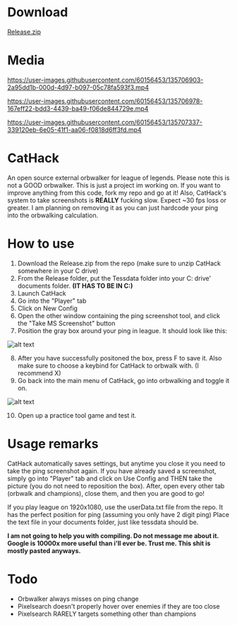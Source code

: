 # Download

[Release.zip](https://github.com/time007gc/CatHack/files/7272479/Release.zip)

# Media

https://user-images.githubusercontent.com/60156453/135706903-2a95dd1b-000d-4d97-b097-05c78fa593f3.mp4


https://user-images.githubusercontent.com/60156453/135706978-167eff22-bdd3-4439-ba49-f06de844729e.mp4


https://user-images.githubusercontent.com/60156453/135707337-339120eb-6e05-41f1-aa06-f0818d6ff3fd.mp4

# CatHack
An open source external orbwalker for league of legends.
Please note this is not a GOOD orbwalker. This is just a project im working on.
If you want to improve anything from this code, fork my repo and go at it!
Also, CatHack's system to take screenshots is **REALLY** fucking slow. Expect ~30 fps loss or greater.
I am planning on removing it as you can just hardcode your ping into the orbwalking calculation.

# How to use
1. Download the Release.zip from the repo (make sure to unzip CatHack somewhere in your C drive)
2. From the Release folder, put the Tessdata folder into your C: drive' documents folder. **(IT HAS TO BE IN C:)**
3. Launch CatHack
4. Go into the "Player" tab
5. Click on New Config
6. Open the other window containing the ping screenshot tool, and click the "Take MS Screenshot" button
7. Position the gray box around your ping in league. It should look like this: 

![alt text](https://i.gyazo.com/4f89b7cd4731f088c20f7ab17ee418a5.png "User ping position")

8. After you have successfully positoned the box, press F to save it. Also make sure to choose a keybind for CatHack to orbwalk with. (I recommend X)
9. Go back into the main menu of CatHack, go into orbwalking and toggle it on. 

![alt text](https://i.gyazo.com/afb814016279cf68b9b0c8860d852801.png "Orbwalk")

10. Open up a practice tool game and test it. 

# Usage remarks
CatHack automatically saves settings, but anytime you close it you need to take the ping screenshot again.
If you have already saved a screenshot, simply go into "Player" tab and click on Use Config and THEN take the picture (you do not need to reposition the box).
After, open every other tab (orbwalk and champions), close them, and then you are good to go!

If you play league on 1920x1080, use the userData.txt file from the repo. It has the perfect position for ping (assuming you only have 2 digit ping)
Place the text file in your documents folder, just like tessdata should be.

**I am not going to help you with compiling. Do not message me about it. Google is 10000x more useful**
**than i'll ever be. Trust me. This shit is mostly pasted anyways.**

# Todo
- Orbwalker always misses on ping change
- Pixelsearch doesn't properly hover over enemies if they are too close
- Pixelsearch RARELY targets something other than champions
